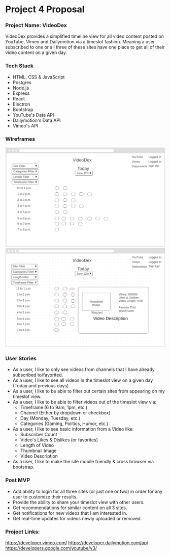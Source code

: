 # Project 4 Proposal

### Project Name: VideoDex

VideoDex provides a simplified timeline view for all video content posted on YouTube, Vimeo and Dailymotion via a timeslot fashion. Meaning a user subscribed to one or all three of these sites have one place to get all of their video content on a given day. 

### Tech Stack
* HTML, CSS & JavaScript
* Postgres
* Node.js
* Express
* React
* Electron
* Bootstrap
* YouTube's Data API
* Dailymotion's Data API
* Vimeo's API

### Wireframes
![Wireframe](./mainPage.png)
![Wireframe](./videoInfo.png)

### User Stories
* As a user, I like to only see videos from channels that I have already subscribed to/favorited.
* As a user, I like to see all videos in the timeslot view on a given day (Today and previous days).
* As a user, I like to be able to filter out certain sites from appearing on my timeslot view.
* As a user, I like to be able to filter videos out of the timeslot view via:
	* Timeframe (6 to 9am, 1pm, etc.)
	* Channel (Either by dropdown or checkbox)
	* Day (Monday, Tuesday, etc.)
	* Categories (Gaming, Politics, Humor, etc.)
* As a user, I like to see basic information from a Video like:
	* Subscriber Count
	* Video's Likes & Dislikes (or favorites)
	* Length of Video
	* Thumbnail Image
	* Video Description
* As a user, I like to make the site mobile friendly & cross browser via bootstrap.

### Post MVP
* Add ability to login for all three sites (or just one or two) in order for any user to customize their results.
* Provide the ability to share your timeslot view with other users.
* Get recommendations for similar content on all 3 sites.
* Get notifications for new videos that I am interested in.
* Get real-time updates for videos newly uploaded or removed.

### Project Links:
https://developer.vimeo.com/
https://developer.dailymotion.com/api
https://developers.google.com/youtube/v3/